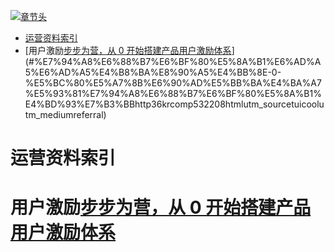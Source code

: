[![章节头](https://parg.co/UGo)](https://parg.co/b4z) 
 - [运营资料索引](#%E8%BF%90%E8%90%A5%E8%B5%84%E6%96%99%E7%B4%A2%E5%BC%95)
- [用户激励[步步为营，从 0 开始搭建产品用户激励体系](http://36kr.com/p/532208.html?utm_source=tuicool&utm_medium=referral)](#%E7%94%A8%E6%88%B7%E6%BF%80%E5%8A%B1%E6%AD%A5%E6%AD%A5%E4%B8%BA%E8%90%A5%E4%BB%8E-0-%E5%BC%80%E5%A7%8B%E6%90%AD%E5%BB%BA%E4%BA%A7%E5%93%81%E7%94%A8%E6%88%B7%E6%BF%80%E5%8A%B1%E4%BD%93%E7%B3%BBhttp36krcomp532208htmlutm_sourcetuicoolutm_mediumreferral) 


# 运营资料索引
# 用户激励[步步为营，从 0 开始搭建产品用户激励体系](http://36kr.com/p/532208.html?utm_source=tuicool&utm_medium=referral)
